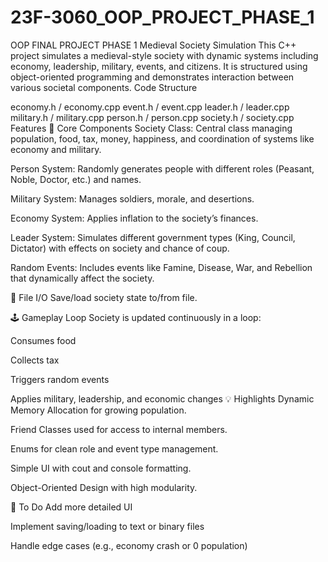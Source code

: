 # 23F-3060_OOP_PROJECT_PHASE_1
OOP FINAL PROJECT PHASE 1 
Medieval Society Simulation
This C++ project simulates a medieval-style society with dynamic systems including economy, leadership, military, events, and citizens. It is structured using object-oriented programming and demonstrates interaction between various societal components.
Code Structure

 economy.h / economy.cpp
 event.h / event.cpp
 leader.h / leader.cpp
 military.h / military.cpp
 person.h / person.cpp
 society.h / society.cpp
Features
🔧 Core Components
Society Class: Central class managing population, food, tax, money, happiness, and coordination of systems like economy and military.

Person System: Randomly generates people with different roles (Peasant, Noble, Doctor, etc.) and names.

Military System: Manages soldiers, morale, and desertions.

Economy System: Applies inflation to the society’s finances.

Leader System: Simulates different government types (King, Council, Dictator) with effects on society and chance of coup.

Random Events: Includes events like Famine, Disease, War, and Rebellion that dynamically affect the society.

💾 File I/O
Save/load society state to/from file.

🕹 Gameplay Loop
Society is updated continuously in a loop:

Consumes food

Collects tax

Triggers random events

Applies military, leadership, and economic changes
💡 Highlights
Dynamic Memory Allocation for growing population.

Friend Classes used for access to internal members.

Enums for clean role and event type management.

Simple UI with cout and console formatting.

Object-Oriented Design with high modularity.

📌 To Do
Add more detailed UI

Implement saving/loading to text or binary files

Handle edge cases (e.g., economy crash or 0 population)
